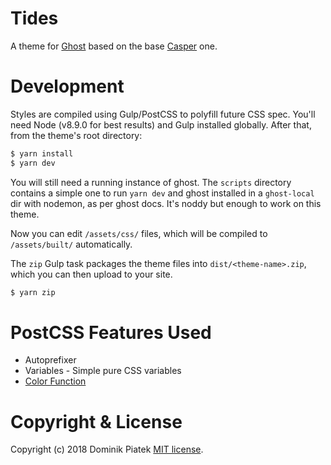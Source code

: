 # Tides

A theme for [Ghost](http://github.com/tryghost/ghost/) based on the base [Casper](https://github.com/TryGhost/Casper) one.

# Development

Styles are compiled using Gulp/PostCSS to polyfill future CSS spec. You'll need Node (v8.9.0 for best results) and Gulp installed globally. After that, from the theme's root directory:

```bash
$ yarn install
$ yarn dev
```

You will still need a running instance of ghost. The `scripts` directory contains a simple one to run `yarn dev` and ghost installed in a `ghost-local` dir with nodemon, as per ghost docs. It's noddy but enough to work on this theme.

Now you can edit `/assets/css/` files, which will be compiled to `/assets/built/` automatically.

The `zip` Gulp task packages the theme files into `dist/<theme-name>.zip`, which you can then upload to your site.

```bash
$ yarn zip
```

# PostCSS Features Used

- Autoprefixer
- Variables - Simple pure CSS variables
- [Color Function](https://github.com/postcss/postcss-color-function)

# Copyright & License

Copyright (c) 2018 Dominik Piatek [MIT license](LICENSE).
